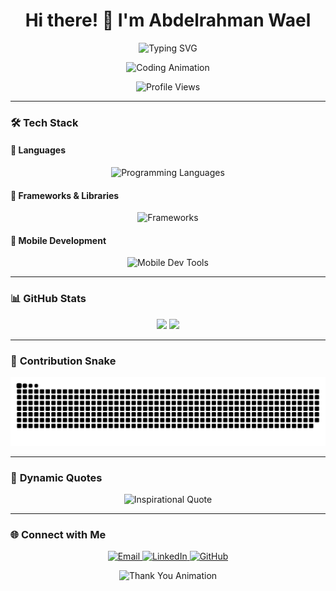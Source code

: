 <h1 align="center">Hi there! 👋 I'm Abdelrahman Wael</h1>

<p align="center">
  <img src="https://readme-typing-svg.herokuapp.com?font=Fira+Code&size=30&pause=1000&color=1DA1F2&width=700&lines=Welcome+to+my+GitHub+Profile!;Passionate+Software+Engineer;Data+Lover+%26+Problem+Solver;Lifelong+Learner+%26+Innovator;Let's+Build+Awesome+Things!" alt="Typing SVG" />
</p>

<p align="center">
  <img src="https://media.giphy.com/media/qgQUggAC3Pfv687qPC/giphy.gif" alt="Coding Animation" width="500" />
</p>

<p align="center">
  <img src="https://komarev.com/ghpvc/?username=AbdoJoker99&style=flat-square&color=blue" alt="Profile Views" />
</p>

---

### 🛠 **Tech Stack**

#### 🧠 Languages
<p align="center">
  <img src="https://skillicons.dev/icons?i=cpp,java,python,js,html,css" alt="Programming Languages" />
</p>

#### 🚀 Frameworks & Libraries
<p align="center">
  <img src="https://skillicons.dev/icons?i=react,nodejs,bootstrap,tailwind" alt="Frameworks" />
</p>

#### 📱 Mobile Development
<p align="center">
  <img src="https://skillicons.dev/icons?i=flutter,dart" alt="Mobile Dev Tools" />
</p>

---

### 📊 **GitHub Stats**
<div align="center">
  <img src="https://github-readme-stats.vercel.app/api?username=AbdoJoker99&show_icons=true&count_private=true&theme=dracula&hide_border=false" height="150" />
  <img src="https://github-readme-stats.vercel.app/api/top-langs?username=AbdoJoker99&layout=compact&langs_count=6&theme=dracula&hide_border=false" height="150" />
</div>

---


### 🐍 **Contribution Snake**
<p align="center">
  <img src="https://raw.githubusercontent.com/Platane/snk/output/github-contribution-grid-snake.svg" alt="Contribution Snake Animation" />
</p>

---

### 🌟 **Dynamic Quotes**
<p align="center">
  <img src="https://quotes-github-readme.vercel.app/api?type=horizontal&theme=radical" alt="Inspirational Quote" />
</p>

---

### 🌐 **Connect with Me**
<p align="center">
  <a href="mailto:abdelrahman.felefel@gmail.com">
    <img src="https://img.shields.io/badge/Email-D14836?style=for-the-badge&logo=gmail&logoColor=white" alt="Email" />
  </a>
  <a href="https://www.linkedin.com/in/abdelrahman-wael-42a232282/">
    <img src="https://img.shields.io/badge/LinkedIn-0077B5?style=for-the-badge&logo=linkedin&logoColor=white" alt="LinkedIn" />
  </a>
  <a href="https://github.com/AbdoJoker99?tab=repositories">
    <img src="https://img.shields.io/badge/GitHub-171515?style=for-the-badge&logo=github&logoColor=white" alt="GitHub" />
  </a>
</p>

<p align="center">
  <img src="https://readme-typing-svg.herokuapp.com?font=Fira+Code&size=22&pause=800&color=4D8FFC&center=true&vCenter=true&width=600&lines=Thank+you+for+visiting!+🌟;Feel+free+to+connect+with+me!" alt="Thank You Animation" />
</p>
